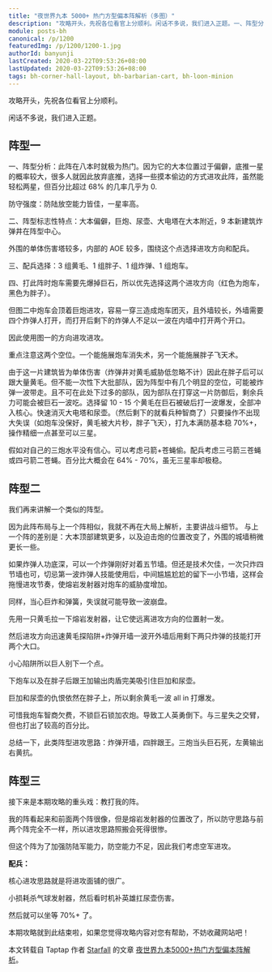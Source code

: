 ```yaml
---
title: "夜世界九本 5000+ 热门方型偏本阵解析（多图）"
description: "攻略开头，先祝各位看官上分顺利。闲话不多说，我们进入正题。一、阵型分析：此阵在八本时就极为热门。因为它的大本位置过于偏僻，底推一星的概率较大，很多人就因此放弃底推，选择一些摸本偷边的方式进攻此阵，虽然能轻松两星，但百分比超过68%的几率几乎为0。防守强度：防陆放空能力皆佳，一星率高。"
module: posts-bh
canonical: /p/1200
featuredImg: /p/1200/1200-1.jpg
authorId: banyunji
lastCreated: 2020-03-22T09:53:26+08:00
lastUpdated: 2020-03-22T09:53:26+08:00
tags: bh-corner-hall-layout, bh-barbarian-cart, bh-loon-minion
---
```


攻略开头，先祝各位看官上分顺利。

闲话不多说，我们进入正题。

## 阵型一

<Pic src="/p/1200/1200-1.jpg" width="1320" height="990" alt="" :lazyLoading="false" />

一、阵型分析：此阵在八本时就极为热门。因为它的大本位置过于偏僻，底推一星的概率较大，很多人就因此放弃底推，选择一些摸本偷边的方式进攻此阵，虽然能轻松两星，但百分比超过 68% 的几率几乎为 0.

防守强度：防陆放空能力皆佳，一星率高。

二、阵型标志性特点：大本偏僻，巨炮、尿壶、大电塔在大本附近，9 本新建筑炸弹井在阵型中心。

外围的单体伤害塔较多，内部的 AOE 较多，围绕这个点选择进攻方向和配兵。

三、配兵选择：3 组黄毛、1 组胖子、1 组炸弹、1 组炮车。

<Pic src="/p/1200/1200-2.jpg" width="494" height="164" alt="黄毛炮车配兵" maxWidth="280px" imgStyle="border-radius: 0" />

四、打此阵时炮车需要先爆掉巨石，所以优先选择这两个进攻方向（红色为炮车，黑色为胖子）。

<Pic src="/p/1200/1200-3.jpg" width="1320" height="990" alt="进攻方向分析 1" caption="图一" />
<Pic src="/p/1200/1200-4.jpg" width="1320" height="990" alt="进攻方向分析 2" caption="图二" />

但图二中炮车会顶着巨炮进攻，容易一穿三造成炮车团灭，且外墙较长，外墙需要四个炸弹人打开，而打开后剩下的炸弹人不足以一波在内墙中打开两个开口。

因此使用图一的方向进攻进攻。

<Pic src="/p/1200/1200-5.jpg" width="1320" height="990" alt="" />

重点注意这两个空位。一个能施展炮车消失术，另一个能施展胖子飞天术。

<Pic src="/p/1200/1200-6.jpg" width="1320" height="990" alt="" />

由于这一片建筑皆为单体伤害（炸弹井对黄毛威胁低忽略不计）因此在胖子后可以跟大量黄毛。但不能一次性下大批部队，因为阵型中有几个明显的空位，可能被炸弹一波带走。且不可在此处下过多的部队，因为部队在打穿这一片防御后，剩余兵力可能会被巨石一波吃。选择留 10 - 15 个黄毛在巨石被破后打一波爆发，全部冲入核心。快速消灭大电塔和尿壶。（然后剩下的就看兵种智商了）只要操作不出现大失误（如炮车没保好，黄毛被大片秒，胖子飞天），打九本满防基本稳 70%+，操作精细一点甚至可以三星。

<Pic src="/p/1200/1200-7.jpg" width="1320" height="990" alt="" />

假如对自己的三炮水平没有信心。可以考虑弓箭+苍蝇偷。配兵考虑三弓箭三苍蝇或四弓箭二苍蝇。百分比大概会在 64% - 70%，虽无三星率却极稳。

## 阵型二

我们再来讲解一个类似的阵型。

<Pic src="/p/1200/1200-8.jpg" width="1320" height="990" alt="" />

因为此阵布局与上一个阵相似，我就不再在大局上解析，主要讲战斗细节。
与上一个阵的差别是：大本顶部建筑更多，以及迫击炮的位置改变了，外围的城墙稍微更长一些。

如果炸弹人功底深，可以一个炸弹刚好对着五节墙。但还是技术欠佳，一次只炸四节墙也可，切忌第一波炸弹人技能使用后，中间尴尴尬尬的留下一小节墙，这样会拖慢进攻节奏，使熔岩发射器对炮车的威胁度增加。

<Pic src="/p/1200/1200-9.jpg" width="1320" height="990" alt="" />

同样，当心巨炸和弹簧，失误就可能导致一波崩盘。

先用一只黄毛拉一下熔岩发射器，让它使远离进攻方向的位置射一发。

然后进攻方向迅速黄毛探陷阱+炸弹开墙一波开外墙后用剩下两只炸弹的技能打开两个大口。

<Pic src="/p/1200/1200-10.jpg" width="1320" height="990" alt="" />

小心陷阱所以巨人别下一个点。

<Pic src="/p/1200/1200-11.jpg" width="1320" height="990" alt="" />

下炮车以及在胖子后跟王加输出肉盾完美吸引住巨加和尿壶。

<Pic src="/p/1200/1200-12.jpg" width="1320" height="990" alt="" />

巨加和尿壶的仇恨依然在胖子上，所以剩余黄毛一波 all in 打爆发。

<Pic src="/p/1200/1200-13.jpg" width="1320" height="990" alt="" />

可惜我炮车智商欠费，不锁巨石锁加农炮。导致工人英勇倒下。与三星失之交臂，但也打出了较高的百分比。

总结一下，此类阵型进攻思路：炸弹开墙，四胖跟王。三炮当头巨石死，左黄输出右黄抗。

## 阵型三

接下来是本期攻略的重头戏：教打我的阵。

<Pic src="/p/1200/1200-14.jpg" width="1320" height="990" alt="" />

我的阵看起来和前面两个阵很像，但是熔岩发射器的位置改了，所以防守思路与前两个阵完全不一样，所以进攻思路照搬会死得很惨。

但这个阵为了加强防陆军能力，防空能力不足，因此我们考虑空军进攻。

**配兵：**

<Pic src="/p/1200/1200-15.jpg" width="294" height="155" alt="" />

核心进攻思路就是将进攻面铺的很广。

<Pic src="/p/1200/1200-16.jpg" width="1320" height="990" alt="" />
<Pic src="/p/1200/1200-17.jpg" width="1320" height="990" alt="" />

小损耗杀气球发射器，然后看时机补英雄扛尿壶伤害。

<Pic src="/p/1200/1200-18.jpg" width="1320" height="990" alt="" />
<Pic src="/p/1200/1200-19.jpg" width="1320" height="990" alt="" />

然后就可以坐等 70%+ 了。

<Pic src="/p/1200/1200-20.jpg" width="1320" height="990" alt="" />

本期攻略就到此结束啦，如果您觉得攻略内容对您有帮助，不妨收藏网站吧！

<PostCopyright>

本文转载自 Taptap 作者 [Starfall](https://www.taptap.com/user/68620476) 的文章 [夜世界九本5000+热门方型偏本阵解析](https://www.taptap.cn/moment/15230022478465034)。

</PostCopyright>